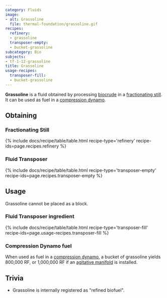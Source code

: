 ```yaml
---
category: Fluids
image:
- alt: Grassoline
  file: thermal-foundation/grassoline.gif
recipes:
  refinery:
  - grassoline
  transposer-empty:
  - bucket-grassoline
subcategory: Bio
subjects:
- tf-1-12-grassoline
title: Grassoline
usage-recipes:
  transposer-fill:
  - bucket-grassoline
---
```


**Grassoline** is a fluid obtained by processing
[biocrude](../biocrude/) in a [fractionating
still](../../thermal-expansion/fractionating-still/). It can be used as fuel in
a [compression dynamo](../../thermal-expansion/compression-dynamo/).


Obtaining
---------

### Fractionating Still
{% include docs/recipe/table/table.html recipe-type='refinery' recipe-ids=page.recipes.refinery %}

### Fluid Transposer
{% include docs/recipe/table/table.html recipe-type='transposer-empty' recipe-ids=page.recipes.transposer-empty %}


Usage
-----

Grassoline cannot be placed as a block.

### Fluid Transposer ingredient
{% include docs/recipe/table/table.html recipe-type='transposer-fill' recipe-ids=page.usage-recipes.transposer-fill %}

### Compression Dynamo fuel
When used as fuel in a [compression
dynamo](../../thermal-expansion/compression-dynamo/), a bucket of grassoline
yields 800,000 RF, or 1,000,000 RF if an [agitative
manifold](../../thermal-expansion/augment-agitative-manifold/) is installed.


Trivia
------

* Grassoline is internally registered as "refined biofuel".
